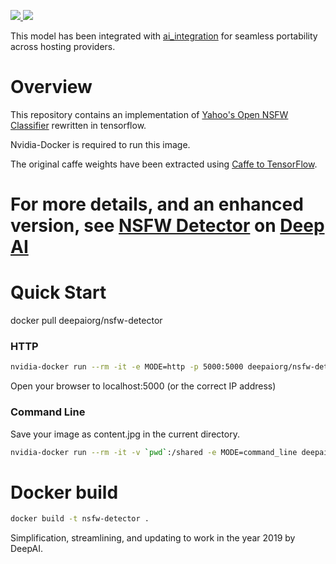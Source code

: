 <p>
    <a href="https://cloud.docker.com/u/deepaiorg/repository/docker/deepaiorg/nsfw-detector">
        <img src='https://img.shields.io/docker/cloud/automated/deepaiorg/nsfw-detector.svg?style=plastic' />
        <img src='https://img.shields.io/docker/cloud/build/deepaiorg/nsfw-detector.svg' />
    </a>
</p>

This model has been integrated with [ai_integration](https://github.com/deepai-org/ai_integration/blob/master/README.md) for seamless portability across hosting providers.

# Overview

This repository contains an implementation of [Yahoo's Open NSFW Classifier](https://github.com/yahoo/open_nsfw) rewritten in tensorflow.

Nvidia-Docker is required to run this image.

The original caffe weights have been extracted using [Caffe to TensorFlow](https://github.com/ethereon/caffe-tensorflow). 

# For more details, and an enhanced version, see [NSFW Detector](https://deepai.org/machine-learning-model/nsfw-detector) on [Deep AI](https://deepai.org)

# Quick Start

docker pull deepaiorg/nsfw-detector

### HTTP
```bash
nvidia-docker run --rm -it -e MODE=http -p 5000:5000 deepaiorg/nsfw-detector
```
Open your browser to localhost:5000 (or the correct IP address)

### Command Line

Save your image as content.jpg in the current directory.
```bash
nvidia-docker run --rm -it -v `pwd`:/shared -e MODE=command_line deepaiorg/nsfw-detector --image /shared/content.jpg --output /shared/output.jpg
```
# Docker build
```bash
docker build -t nsfw-detector .
```

Simplification, streamlining, and updating to work in the year 2019 by DeepAI.
